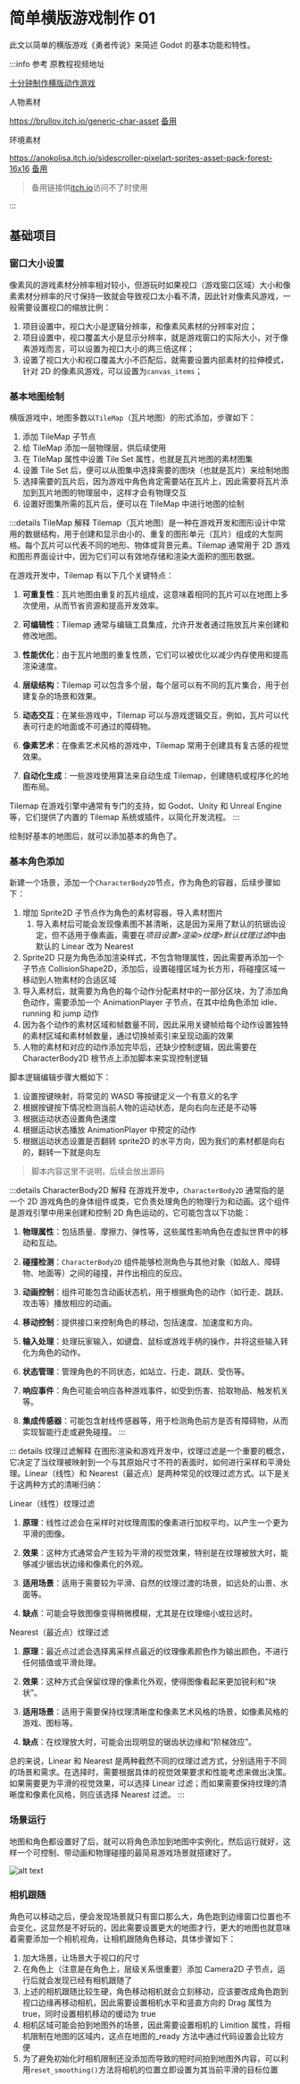 # 简单横版游戏制作 01

此文以简单的横版游戏《勇者传说》来简述 Godot 的基本功能和特性。

:::info 参考
原教程视频地址

[十分钟制作横版动作游戏](https://www.bilibili.com/video/BV1SP411m7aj/?share_source=copy_web&vd_source=36b097951318c19125635a785ee3cdcf)

人物素材

https://brullov.itch.io/generic-char-asset [备用](https://store-1258290249.cos.ap-guangzhou.myqcloud.com/others/generic_char_v0.2.zip)

环境素材

https://anokolisa.itch.io/sidescroller-pixelart-sprites-asset-pack-forest-16x16 [备用](https://store-1258290249.cos.ap-guangzhou.myqcloud.com/others/Legacy-Fantasy%20-%20High%20Forest%202.0.zip)

> 备用链接供[itch.io](https://itch.io/)访问不了时使用

:::

## 基础项目

### 窗口大小设置

像素风的游戏素材分辨率相对较小，但游玩时如果视口（游戏窗口区域）大小和像素素材分辨率的尺寸保持一致就会导致视口太小看不清，因此针对像素风游戏，一般需要设置视口的缩放比例：

1. 项目设置中，视口大小是逻辑分辨率，和像素风素材的分辨率对应；
2. 项目设置中，视口覆盖大小是显示分辨率，就是游戏窗口的实际大小，对于像素游戏而言，可以设置为视口大小的两三倍这样；
3. 设置了视口大小和视口覆盖大小不匹配后，就需要设置内部素材的拉伸模式，针对 2D 的像素风游戏，可以设置为`canvas_items`；

### 基本地图绘制

横版游戏中，地图多数以`TileMap`（瓦片地图）的形式添加，步骤如下：

1. 添加 TileMap 子节点
2. 给 TileMap 添加一层物理层，供后续使用
3. 在 TileMap 属性中设置 Tile Set 属性，也就是瓦片地图的素材图集
4. 设置 Tile Set 后，便可以从图集中选择需要的图块（也就是瓦片）来绘制地图
5. 选择需要的瓦片后，因为游戏中角色肯定需要站在瓦片上，因此需要将瓦片添加到瓦片地图的物理层中，这样才会有物理交互
6. 设置好图集所需的瓦片后，便可以在 TileMap 中进行地图的绘制

:::details TileMap 解释
Tilemap（瓦片地图）是一种在游戏开发和图形设计中常用的数据结构，用于创建和显示由小的、重复的图形单元（瓦片）组成的大型网格。每个瓦片可以代表不同的地形、物体或背景元素。Tilemap 通常用于 2D 游戏和图形界面设计中，因为它们可以有效地存储和渲染大面积的图形数据。

在游戏开发中，Tilemap 有以下几个关键特点：

1. **可重复性**：瓦片地图由重复的瓦片组成，这意味着相同的瓦片可以在地图上多次使用，从而节省资源和提高开发效率。

2. **可编辑性**：Tilemap 通常与编辑工具集成，允许开发者通过拖放瓦片来创建和修改地图。

3. **性能优化**：由于瓦片地图的重复性质，它们可以被优化以减少内存使用和提高渲染速度。

4. **层级结构**：Tilemap 可以包含多个层，每个层可以有不同的瓦片集合，用于创建复杂的场景和效果。

5. **动态交互**：在某些游戏中，Tilemap 可以与游戏逻辑交互，例如，瓦片可以代表可行走的地面或不可通过的障碍物。

6. **像素艺术**：在像素艺术风格的游戏中，Tilemap 常用于创建具有复古感的视觉效果。

7. **自动化生成**：一些游戏使用算法来自动生成 Tilemap，创建随机或程序化的地图布局。

Tilemap 在游戏引擎中通常有专门的支持，如 Godot、Unity 和 Unreal Engine 等，它们提供了内置的 Tilemap 系统或插件，以简化开发流程。
:::

绘制好基本的地图后，就可以添加基本的角色了。

### 基本角色添加

新建一个场景，添加一个`CharacterBody2D`节点，作为角色的容器，后续步骤如下：

1. 增加 Sprite2D 子节点作为角色的素材容器，导入素材图片
   1. 导入素材后可能会发现像素图不甚清晰，这是因为采用了默认的抗锯齿设定，但不适用于像素画，需要在*项目设置>渲染>纹理>默认纹理过滤*中由默认的 Linear 改为 Nearest
2. Sprite2D 只是为角色添加渲染样式，不包含物理属性，因此需要再添加一个子节点 CollisionShape2D，添加后，设置碰撞区域为长方形，将碰撞区域一移动到人物素材的合适区域
3. 导入素材后，就需要为角色的每个动作分配素材中的一部分区块，为了添加角色动作，需要添加一个 AnimationPlayer 子节点，在其中给角色添加 idle、running 和 jump 动作
4. 因为各个动作的素材区域和帧数量不同，因此采用关键帧给每个动作设置独特的素材区域和素材帧数量，通过切换帧索引来呈现动画的效果
5. 人物的素材和对应的动作添加完毕后，还缺少控制逻辑，因此需要在 CharacterBody2D 根节点上添加脚本来实现控制逻辑

脚本逻辑编辑步骤大概如下：

1. 设置按键映射，将常见的 WASD 等按键定义一个有意义的名字
2. 根据按键按下情况检测当前人物的运动状态，是向右向左还是不动等
3. 根据运动状态设置角色速度
4. 根据运动状态播放 AnimationPlayer 中预定的动作
5. 根据运动状态设置是否翻转 sprite2D 的水平方向，因为我们的素材都是向右的，翻转一下就是向左

> 脚本内容这里不说明，后续会放出源码

:::details CharacterBody2D 解释
在游戏开发中，`CharacterBody2D` 通常指的是一个 2D 游戏角色的身体组件或类，它负责处理角色的物理行为和动画。这个组件是游戏引擎中用来创建和控制 2D 角色运动的，它可能包含以下功能：

1. **物理属性**：包括质量、摩擦力、弹性等，这些属性影响角色在虚拟世界中的移动和互动。

2. **碰撞检测**：`CharacterBody2D` 组件能够检测角色与其他对象（如敌人、障碍物、地面等）之间的碰撞，并作出相应的反应。

3. **动画控制**：组件可能包含动画状态机，用于根据角色的动作（如行走、跳跃、攻击等）播放相应的动画。

4. **移动控制**：提供接口来控制角色的移动，包括速度、加速度和方向。

5. **输入处理**：处理玩家输入，如键盘、鼠标或游戏手柄的操作，并将这些输入转化为角色的动作。

6. **状态管理**：管理角色的不同状态，如站立、行走、跳跃、受伤等。

7. **响应事件**：角色可能会响应各种游戏事件，如受到伤害、拾取物品、触发机关等。

8. **集成传感器**：可能包含射线传感器等，用于检测角色前方是否有障碍物，从而实现智能行走或避免碰撞。
   :::

::: details 纹理过滤解释
在图形渲染和游戏开发中，纹理过滤是一个重要的概念，它决定了当纹理被映射到一个与其原始尺寸不符的表面时，如何进行采样和平滑处理。Linear（线性）和 Nearest（最近点）是两种常见的纹理过滤方式。以下是关于这两种方式的清晰归纳：

Linear（线性）纹理过滤

1. **原理**：线性过滤会在采样时对纹理周围的像素进行加权平均，以产生一个更为平滑的图像。

2. **效果**：这种方式通常会产生较为平滑的视觉效果，特别是在纹理被放大时，能够减少锯齿状边缘和像素化的外观。

3. **适用场景**：适用于需要较为平滑、自然的纹理过渡的场景，如远处的山景、水面等。

4. **缺点**：可能会导致图像变得稍微模糊，尤其是在纹理缩小或拉远时。

Nearest（最近点）纹理过滤

1. **原理**：最近点过滤会选择离采样点最近的纹理像素颜色作为输出颜色，不进行任何插值或平滑处理。

2. **效果**：这种方式会保留纹理的像素化外观，使得图像看起来更加锐利和“块状”。

3. **适用场景**：适用于需要保持纹理清晰度和像素艺术风格的场景，如像素风格的游戏、图标等。

4. **缺点**：在纹理放大时，可能会出现明显的锯齿状边缘和“阶梯效应”。

总的来说，Linear 和 Nearest 是两种截然不同的纹理过滤方式，分别适用于不同的场景和需求。在选择时，需要根据具体的视觉效果要求和性能考虑来做出决策。如果需要更为平滑的视觉效果，可以选择 Linear 过滤；而如果需要保持纹理的清晰度和像素化风格，则应该选择 Nearest 过滤。
:::

### 场景运行

地图和角色都设置好了后，就可以将角色添加到地图中实例化，然后运行就好，这样一个可控制、带动画和物理碰撞的最简易游戏场景就搭建好了。

![alt text](assets/image.png)

### 相机跟随

角色可以移动之后，便会发现场景就只有窗口那么大，角色跑到边缘窗口位置也不会变化，这显然是不好玩的，因此需要设置更大的地图才行，更大的地图也就意味着需要添加一个相机视角，让相机跟随角色移动，具体步骤如下：

1. 加大场景，让场景大于视口的尺寸
2. 在角色上（注意是在角色上，层级关系很重要）添加 Camera2D 子节点，运行后就会发现已经有相机跟随了
3. 上述的相机跟随比较生硬，角色移动相机就会立刻移动，应该要改成角色跑到视口边缘再移动相机，因此需要设置相机水平和竖直方向的 Drag 属性为 true，同时设置相机移动的缓动为 true
4. 相机区域可能会拍到地图外的场景，因此需要设置相机的 Limition 属性，将相机限制在地图的区域内，这点在地图的\_ready 方法中通过代码设置会比较方便
5. 为了避免初始化时相机限制还没添加而导致的短时间拍到地图外内容，可以利用`reset_smoothing()`方法将相机的位置立即设置为其当前平滑的目标位置
